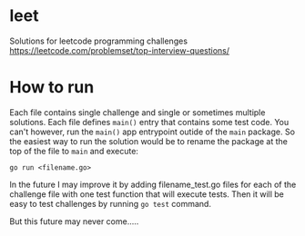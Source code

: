 # leet
Solutions for leetcode programming challenges https://leetcode.com/problemset/top-interview-questions/

# How to run
Each file contains single challenge and single or sometimes multiple solutions.
Each file defines `main()` entry that contains some test code.
You can't however, run the `main()` app entrypoint outide of the `main` package.
So the easiest way to run the solution would be to rename the package at the top of the file to `main` and execute:

```
go run <filename.go>
```

In the future I may improve it by adding filename_test.go files for each of the challenge file with one test function that will execute tests. Then it will be easy to test challenges by running `go test` command.

But this future may never come.....
